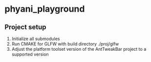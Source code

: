 # phyani_playground

## Project setup
1. Initialize all submodules
2. Run CMAKE for GLFW with build directory ./proj/glfw
3. Adjust the platform toolset version of the AntTweakBar project to a supported version